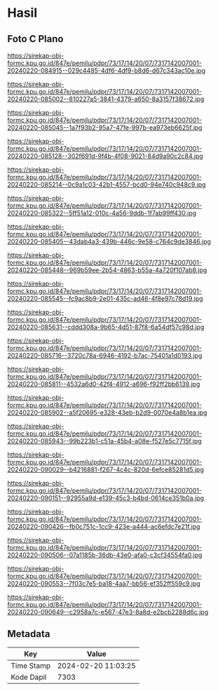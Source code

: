 # Hasil

## Foto C Plano

https://sirekap-obj-formc.kpu.go.id/847e/pemilu/pdpr/73/17/14/20/07/7317142007001-20240220-084915--029c4485-4df6-4df9-b8d6-d67c343ac10e.jpg

https://sirekap-obj-formc.kpu.go.id/847e/pemilu/pdpr/73/17/14/20/07/7317142007001-20240220-085002--810227a5-3841-4379-a650-8a3157f38672.jpg

https://sirekap-obj-formc.kpu.go.id/847e/pemilu/pdpr/73/17/14/20/07/7317142007001-20240220-085045--1a7f93b2-95a7-47fe-997b-ea973eb6625f.jpg

https://sirekap-obj-formc.kpu.go.id/847e/pemilu/pdpr/73/17/14/20/07/7317142007001-20240220-085128--302f691d-9f4b-4f08-9021-84d9a90c2c84.jpg

https://sirekap-obj-formc.kpu.go.id/847e/pemilu/pdpr/73/17/14/20/07/7317142007001-20240220-085214--0c9a1c03-42b1-4557-bcd0-94e740c948c9.jpg

https://sirekap-obj-formc.kpu.go.id/847e/pemilu/pdpr/73/17/14/20/07/7317142007001-20240220-085322--5ff51a12-010c-4a56-9ddb-1f7ab99ff430.jpg

https://sirekap-obj-formc.kpu.go.id/847e/pemilu/pdpr/73/17/14/20/07/7317142007001-20240220-085405--43dab4a3-439b-446c-9e58-c764c9de3846.jpg

https://sirekap-obj-formc.kpu.go.id/847e/pemilu/pdpr/73/17/14/20/07/7317142007001-20240220-085448--969b59ee-2b54-4863-b55a-4a720f107ab8.jpg

https://sirekap-obj-formc.kpu.go.id/847e/pemilu/pdpr/73/17/14/20/07/7317142007001-20240220-085545--fc9ac8b9-2e01-435c-ad46-4f8e97c78d19.jpg

https://sirekap-obj-formc.kpu.go.id/847e/pemilu/pdpr/73/17/14/20/07/7317142007001-20240220-085631--cddd308a-9b65-4d51-87f8-6a54df57c98d.jpg

https://sirekap-obj-formc.kpu.go.id/847e/pemilu/pdpr/73/17/14/20/07/7317142007001-20240220-085716--3720c78a-6946-4192-b7ac-75401a1d0193.jpg

https://sirekap-obj-formc.kpu.go.id/847e/pemilu/pdpr/73/17/14/20/07/7317142007001-20240220-085811--4532a6d0-42f4-4912-a696-f92ff2bb6139.jpg

https://sirekap-obj-formc.kpu.go.id/847e/pemilu/pdpr/73/17/14/20/07/7317142007001-20240220-085902--a5f20695-e328-43eb-b2d9-0070e4a8b1ea.jpg

https://sirekap-obj-formc.kpu.go.id/847e/pemilu/pdpr/73/17/14/20/07/7317142007001-20240220-085943--99b223b1-c51a-45b4-a08e-f527e5c7715f.jpg

https://sirekap-obj-formc.kpu.go.id/847e/pemilu/pdpr/73/17/14/20/07/7317142007001-20240220-090029--b4216881-f267-4c4c-820d-6efce85281d5.jpg

https://sirekap-obj-formc.kpu.go.id/847e/pemilu/pdpr/73/17/14/20/07/7317142007001-20240220-090151--92955a9d-e139-45c3-b4bd-0614ce351b0a.jpg

https://sirekap-obj-formc.kpu.go.id/847e/pemilu/pdpr/73/17/14/20/07/7317142007001-20240220-090426--fb0c751c-1cc9-423e-a444-ac6efdc7e21f.jpg

https://sirekap-obj-formc.kpu.go.id/847e/pemilu/pdpr/73/17/14/20/07/7317142007001-20240220-090506--07a1185b-36db-43e0-afa0-c3cf34554fa0.jpg

https://sirekap-obj-formc.kpu.go.id/847e/pemilu/pdpr/73/17/14/20/07/7317142007001-20240220-090553--7f03c7e5-ba18-4aa7-bb56-ef352ff559c9.jpg

https://sirekap-obj-formc.kpu.go.id/847e/pemilu/pdpr/73/17/14/20/07/7317142007001-20240220-090649--c2958a7c-e567-47e3-8a8d-e2bcb2288d6c.jpg


## Metadata

| Key        | Value               |
| ---------- | ------------------- |
| Time Stamp | 2024-02-20 11:03:25 |
| Kode Dapil | 7303                |




